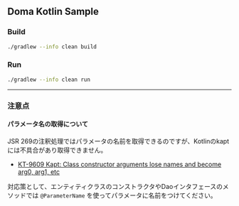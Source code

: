 Doma Kotlin Sample
------------------

### Build

```sh
./gradlew --info clean build
```

### Run

```sh
./gradlew --info clean run
```

----
### 注意点
#### パラメータ名の取得について

JSR 269の注釈処理ではパラメータの名前を取得できるのですが、Kotlinのkaptには不具合があり取得できません。

- [ KT-9609 Kapt: Class constructor arguments lose names and become arg0, arg1, etc](https://youtrack.jetbrains.com/issue/KT-9609)
 
対応策として、エンティティクラスのコンストラクタやDaoインタフェースのメソッドでは `@ParameterName` を使ってパラメータに名前をつけてください。



